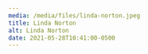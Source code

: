 ```yaml
---
media: /media/files/linda-norton.jpeg
title: Linda Norton
alt: Linda Norton
date: 2021-05-28T10:41:00-0500
---
```


